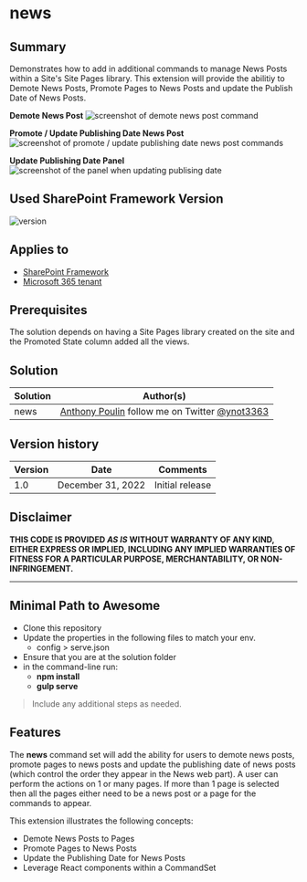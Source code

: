 # news

## Summary

Demonstrates how to add in additional commands to manage News Posts within a Site's Site Pages library. This extension will provide the abilitiy to Demote News Posts, Promote Pages to News Posts and update the Publish Date of News Posts.

**Demote News Post**
![screenshot of demote news post command]()

**Promote / Update Publishing Date News Post**
![screenshot of promote / update publishing date news post commands]()

**Update Publishing Date Panel**
![screenshot of the panel when updating publising date]()

## Used SharePoint Framework Version

![version](https://img.shields.io/badge/version-1.14-green.svg)

## Applies to

- [SharePoint Framework](https://aka.ms/spfx)
- [Microsoft 365 tenant](https://docs.microsoft.com/en-us/sharepoint/dev/spfx/set-up-your-developer-tenant)

## Prerequisites

The solution depends on having a Site Pages library created on the site and the Promoted State column added all the views.

## Solution

| Solution | Author(s)                                                                                                   |
| -------- | ----------------------------------------------------------------------------------------------------------- |
| news     | [Anthony Poulin](https://anthonyepoulin.com) follow me on Twitter [@ynot3363](https://twitter.com/ynot3363) |

## Version history

| Version | Date              | Comments        |
| ------- | ----------------- | --------------- |
| 1.0     | December 31, 2022 | Initial release |

## Disclaimer

**THIS CODE IS PROVIDED _AS IS_ WITHOUT WARRANTY OF ANY KIND, EITHER EXPRESS OR IMPLIED, INCLUDING ANY IMPLIED WARRANTIES OF FITNESS FOR A PARTICULAR PURPOSE, MERCHANTABILITY, OR NON-INFRINGEMENT.**

---

## Minimal Path to Awesome

- Clone this repository
- Update the properties in the following files to match your env.
  - config > serve.json
- Ensure that you are at the solution folder
- in the command-line run:
  - **npm install**
  - **gulp serve**

> Include any additional steps as needed.

## Features

The **news** command set will add the ability for users to demote news posts, promote pages to news posts and update the publishing date of news posts (which control the order they appear in the News web part). A user can perform the actions on 1 or many pages. If more than 1 page is selected then all the pages either need to be a news post or a page for the commands to appear.

This extension illustrates the following concepts:

- Demote News Posts to Pages
- Promote Pages to News Posts
- Update the Publishing Date for News Posts
- Leverage React components within a CommandSet

